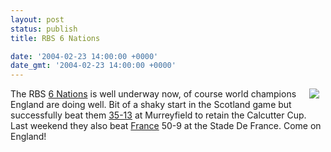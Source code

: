 ```yaml
---
layout: post
status: publish
title: RBS 6 Nations

date: '2004-02-23 14:00:00 +0000'
date_gmt: '2004-02-23 14:00:00 +0000'
---
```

<img src="/images/blog/rbs.jpg" align="right" hspace=10>The RBS <a href="http://www.6nations.net">6 Nations</a> is well underway now, of course world champions England are doing well. 
Bit of a shaky start in the Scotland game but successfully beat them <a href="http://news.bbc.co.uk/sport1/hi/rugby_union/international/3503707.stm">35-13</a> at Murreyfield to retain the Calcutter Cup. Last weekend they also beat <a href="http://news.bbc.co.uk/sport1/hi/rugby_union/international/3481783.stm">France</a> 50-9 at the Stade De France. Come on England!
